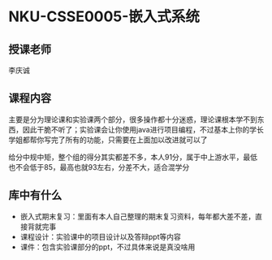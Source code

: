 # NKU-CSSE0005-嵌入式系统
## 授课老师
李庆诚

## 课程内容
主要是分为理论课和实验课两个部分，很多操作都十分迷惑，理论课根本学不到东西，因此干脆不听了；实验课会让你使用java进行项目编程，不过基本上你的学长学姐都帮你写完了所有的功能，只需要在上面加以改进就可以了

给分中规中矩，整个组的得分其实都差不多，本人91分，属于中上游水平，最低也不会低于85，最高也就93左右，分差不大，适合混学分

## 库中有什么
+ 嵌入式期末复习：里面有本人自己整理的期末复习资料，每年都大差不差，直接背就完事
+ 课程设计：实验课中的项目设计以及答辩ppt等内容
+ 课件：包含实验课部分的ppt，不过具体来说是真没啥用

